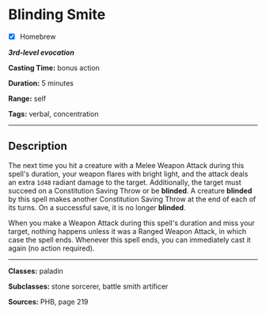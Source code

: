 # Blinding Smite

- [x] Homebrew

***3rd-level evocation***

**Casting Time:** bonus action

**Duration:** 5 minutes

**Range:** self

**Tags:** verbal, concentration

---

## Description
The next time you hit a creature with a Melee Weapon Attack during this spell's duration, your weapon flares with bright light, and the attack deals an extra `1d48` radiant damage to the target.
Additionally, the target must succeed on a Constitution Saving Throw or be **blinded**.
A creature **blinded** by this spell makes another Constitution Saving Throw at the end of each of its turns.
On a successful save, it is no longer **blinded**.

When you make a Weapon Attack during this spell's duration and miss your target, nothing happens unless it was a Ranged Weapon Attack, in which case the spell ends.
Whenever this spell ends, you can immediately cast it again (no action required).

---

**Classes:** paladin

**Subclasses:** stone sorcerer, battle smith artificer

**Sources:** PHB, page 219
